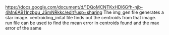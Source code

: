 https://docs.google.com/document/d/1DQoMCNTKxHDl6Gfh-njb-4Mn6AB11nzbgu_JSmNRkkc/edit?usp=sharing
The img_gen file generates a star image.
centroiding_inital file finds out the centroids from that image.
run file can be used to find the mean error in centroids found and the max error of the same
